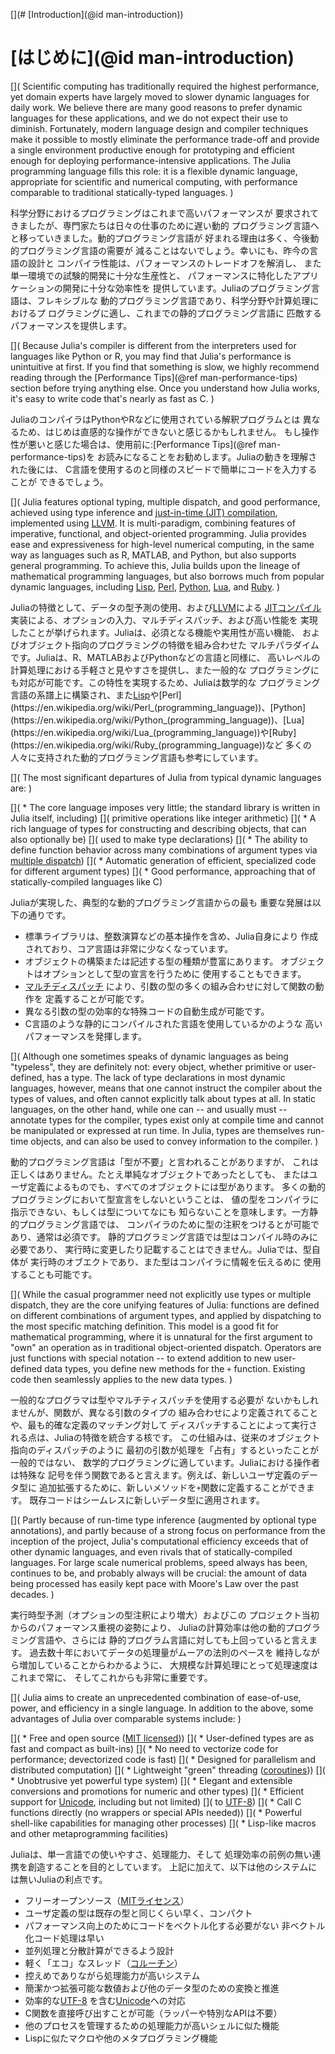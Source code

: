 [](# [Introduction](@id man-introduction))

# [はじめに](@id man-introduction)

[](
Scientific computing has traditionally required the highest performance, yet domain experts have
largely moved to slower dynamic languages for daily work. We believe there are many good reasons
to prefer dynamic languages for these applications, and we do not expect their use to diminish.
Fortunately, modern language design and compiler techniques make it possible to mostly eliminate
the performance trade-off and provide a single environment productive enough for prototyping and
efficient enough for deploying performance-intensive applications. The Julia programming language
fills this role: it is a flexible dynamic language, appropriate for scientific and numerical computing,
with performance comparable to traditional statically-typed languages.
)

科学分野におけるプログラミングはこれまで高いパフォーマンスが
要求されてきましたが、専門家たちは日々の仕事のために遅い動的
プログラミング言語へと移っていきました。動的プログラミング言語が
好まれる理由は多く、今後動的プログラミング言語の需要が
減ることはないでしょう。幸いにも、昨今の言語の設計と
コンパイラ性能は、パフォーマンスのトレードオフを解消し、
また単一環境での試験的開発に十分な生産性と、
パフォーマンスに特化したアプリケーションの開発に十分な効率性を
提供しています。Juliaのプログラミング言語は、フレキシブルな
動的プログラミング言語であり、科学分野や計算処理におけるプ
ログラミングに適し、これまでの静的プログラミング言語に
匹敵するパフォーマンスを提供します。

[](
Because Julia's compiler is different from the interpreters used for languages like Python or
R, you may find that Julia's performance is unintuitive at first. If you find that something is
slow, we highly recommend reading through the [Performance Tips](@ref man-performance-tips) section before trying anything
else. Once you understand how Julia works, it's easy to write code that's nearly as fast as C.
)

JuliaのコンパイラはPythonやRなどに使用されている解釈プログラムとは
異なるため、はじめは直感的な操作ができないと感じるかもしれません。
もし操作性が悪いと感じた場合は、使用前に:[Performance Tips](@ref man-performance-tips)を
お読みになることをお勧めします。Juliaの動きを理解された後には、
C言語を使用するのと同様のスピードで簡単にコードを入力することが
できるでしょう。

[](
Julia features optional typing, multiple dispatch, and good performance, achieved using type inference
and [just-in-time (JIT) compilation](https://en.wikipedia.org/wiki/Just-in-time_compilation),
implemented using [LLVM](https://en.wikipedia.org/wiki/Low_Level_Virtual_Machine). It is multi-paradigm,
combining features of imperative, functional, and object-oriented programming. Julia provides
ease and expressiveness for high-level numerical computing, in the same way as languages such
as R, MATLAB, and Python, but also supports general programming. To achieve this, Julia builds
upon the lineage of mathematical programming languages, but also borrows much from popular dynamic
languages, including [Lisp](https://en.wikipedia.org/wiki/Lisp_(programming_language)), [Perl](https://en.wikipedia.org/wiki/Perl_(programming_language)),
[Python](https://en.wikipedia.org/wiki/Python_(programming_language)), [Lua](https://en.wikipedia.org/wiki/Lua_(programming_language)),
and [Ruby](https://en.wikipedia.org/wiki/Ruby_(programming_language)).
)

Juliaの特徴として、データの型予測の使用、および[LLVM](https://en.wikipedia.org/wiki/Low_Level_Virtual_Machine)による
[JITコンパイル](https://en.wikipedia.org/wiki/Just-in-time_compilation)
実装による、オプションの入力、マルチディスパッチ、および高い性能を
実現したことが挙げられます。Juliaは、必須となる機能や実用性が高い機能、
およびオブジェクト指向のプログラミングの特徴を組み合わせた
マルチパラダイムです。Juliaは、R、MATLABおよびPythonなどの言語と同様に、
高いレベルの計算処理における手軽さと見やすさを提供し、また一般的な
プログラミングにも対応が可能です。この特性を実現するため、Juliaは数学的な
プログラミング言語の系譜上に構築され、また[Lisp](https://en.wikipedia.org/wiki/Lisp_(programming_language))や[Perl](https://en.wikipedia.org/wiki/Perl_(programming_language))、[Python](https://en.wikipedia.org/wiki/Python_(programming_language))、[Lua](https://en.wikipedia.org/wiki/Lua_(programming_language))や[Ruby](https://en.wikipedia.org/wiki/Ruby_(programming_language))など
多くの人々に支持された動的プログラミング言語も参考にしています。


[](
The most significant departures of Julia from typical dynamic languages are:
)

[](  * The core language imposes very little; the standard library is written in Julia itself, including)
[](  primitive operations like integer arithmetic)
[](  * A rich language of types for constructing and describing objects, that can also optionally be)
[](    used to make type declarations)
[](  * The ability to define function behavior across many combinations of argument types via [multiple dispatch](https://en.wikipedia.org/wiki/Multiple_dispatch))
[](  * Automatic generation of efficient, specialized code for different argument types)
[](  * Good performance, approaching that of statically-compiled languages like C)

Juliaが実現した、典型的な動的プログラミング言語からの最も
重要な発展は以下の通りです。

  * 標準ライブラリは、整数演算などの基本操作を含め、Julia自身により
    作成されており、コア言語は非常に少なくなっています。
  * オブジェクトの構築または記述する型の種類が豊富にあります。
    オブジェクトはオプションとして型の宣言を行うために
    使用することもできます。
  * [マルチディスパッチ](https://en.wikipedia.org/wiki/Multiple_dispatch)
    により、引数の型の多くの組み合わせに対して関数の動作を
    定義することが可能です。
  * 異なる引数の型の効率的な特殊コードの自動生成が可能です。
  * C言語のような静的にコンパイルされた言語を使用しているかのような
    高いパフォーマンスを発揮します。

[](
Although one sometimes speaks of dynamic languages as being "typeless", they are definitely not:
every object, whether primitive or user-defined, has a type. The lack of type declarations in
most dynamic languages, however, means that one cannot instruct the compiler about the types of
values, and often cannot explicitly talk about types at all. In static languages, on the other
hand, while one can -- and usually must -- annotate types for the compiler, types exist only at
compile time and cannot be manipulated or expressed at run time. In Julia, types are themselves
run-time objects, and can also be used to convey information to the compiler.
)

動的プログラミング言語は「型が不要」と言われることがありますが、
これは正しくはありません。たとえ単純なオブジェクトであったとしても、
またはユーザ定義によるものでも、すべてのオブジェクトには型があります。
多くの動的プログラミングにおいて型宣言をしないということは、
値の型をコンパイラに指示できない、もしくは型についてなにも
知らないことを意味します。一方静的プログラミング言語では、
コンパイラのために型の注釈をつけるとが可能であり、通常は必須です。
静的プログラミング言語では型はコンパイル時のみに必要であり、
実行時に変更したり記載することはできません。Juliaでは、型自体が
実行時のオブエクトであり、また型はコンパイラに情報を伝えるめに
使用することも可能です。

[](
While the casual programmer need not explicitly use types or multiple dispatch, they are the core
unifying features of Julia: functions are defined on different combinations of argument types,
and applied by dispatching to the most specific matching definition. This model is a good fit
for mathematical programming, where it is unnatural for the first argument to "own" an operation
as in traditional object-oriented dispatch. Operators are just functions with special notation
-- to extend addition to new user-defined data types, you define new methods for the `+` function.
Existing code then seamlessly applies to the new data types.
)

一般的なプログラマは型やマルチティスパッチを使用する必要が
ないかもしれませんが、関数が、異なる引数のタイプの
組み合わせにより定義されてることや、最も的確な定義のマッチング対して
ディスパッチすることによって実行される点は、Juliaの特徴を統合する核です。
この仕組みは、従来のオブジェクト指向のディスパッチのように
最初の引数が処理を「占有」するといったことが一般的ではない、
数学的プログラミングに適しています。Juliaにおける操作者は特殊な
記号を伴う関数であると言えます。例えば、新しいユーザ定義のデータ型に
追加拡張するために、新しいメソッドを`+`関数に定義することができます。
既存コードはシームレスに新しいデータ型に適用されます。

[](
Partly because of run-time type inference (augmented by optional type annotations), and partly
because of a strong focus on performance from the inception of the project, Julia's computational
efficiency exceeds that of other dynamic languages, and even rivals that of statically-compiled
languages. For large scale numerical problems, speed always has been, continues to be, and probably
always will be crucial: the amount of data being processed has easily kept pace with Moore's Law
over the past decades.
)

実行時型予測（オプションの型注釈により増大）およびこの
プロジェクト当初からのパフォーマンス重視の姿勢により、
Juliaの計算効率は他の動的プログラミング言語や、さらには
静的プログラム言語に対しても上回っていると言えます。
過去数十年においてデータの処理量がムーアの法則のペースを
維持しながら増加していることからわかるように、
大規模な計算処理にとって処理速度はこれまで常に、
そしてこれからも非常に重要です。

[](
Julia aims to create an unprecedented combination of ease-of-use, power, and efficiency in a single
language. In addition to the above, some advantages of Julia over comparable systems include:
)


[](  * Free and open source ([MIT licensed](https://github.com/JuliaLang/julia/blob/master/LICENSE.md)))
[](  * User-defined types are as fast and compact as built-ins)
[](  * No need to vectorize code for performance; devectorized code is fast)
[](  * Designed for parallelism and distributed computation)
[](  * Lightweight "green" threading ([coroutines](https://en.wikipedia.org/wiki/Coroutine)))
[](  * Unobtrusive yet powerful type system)
[](  * Elegant and extensible conversions and promotions for numeric and other types)
[](  * Efficient support for [Unicode](https://en.wikipedia.org/wiki/Unicode), including but not limited)
[](    to [UTF-8](https://en.wikipedia.org/wiki/UTF-8))
[](  * Call C functions directly (no wrappers or special APIs needed))
[](  * Powerful shell-like capabilities for managing other processes)
[](  * Lisp-like macros and other metaprogramming facilities)


Juliaは、単一言語での使いやすさ、処理能力、そして
処理効率の前例の無い連携を創造することを目的としています。
上記に加えて、以下は他のシステムには無いJuliaの利点です。

  * フリーオープンソース（[MITライセンス](https://github.com/JuliaLang/julia/blob/master/LICENSE.md)）
  * ユーザ定義の型は既存の型と同じくらい早く、コンパクト
  * パフォーマンス向上のためにコードをベクトル化する必要がない
    非ベクトル化コード処理は早い
  * 並列処理と分散計算ができるよう設計
  * 軽く「エコ」なスレッド（[コルーチン](https://en.wikipedia.org/wiki/Coroutine)）
  * 控えめでありながら処理能力が高いシステム
  * 簡潔かつ拡張可能な数値および他のデータ型のための変換と推進
  * 効率的な[UTF-8](https://en.wikipedia.org/wiki/UTF-8)
    を含む[Unicode](https://en.wikipedia.org/wiki/Unicode)への対応
  * C関数を直接呼び出すことが可能（ラッパーや特別なAPIは不要）
  * 他のプロセスを管理するための処理能力が高いシェルに似た機能
  * Lispに似たマクロや他のメタプログラミング機能
